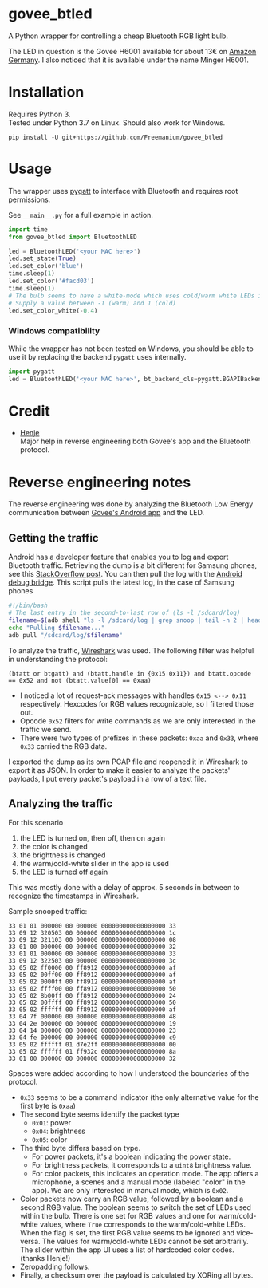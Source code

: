 # govee_btled
A Python wrapper for controlling a cheap Bluetooth RGB light bulb.

The LED in question is the Govee H6001 available for about 13€ on [Amazon Germany](https://www.amazon.de/Govee-farbwechsel-mehrfarbige-Leuchtmittel-Dekoration/dp/B07CPP5LCP). I also noticed that it is available under the name Minger H6001.

# Installation
Requires Python 3.  
Tested under Python 3.7 on Linux. Should also work for Windows.
```
pip install -U git+https://github.com/Freemanium/govee_btled
```

# Usage
The wrapper uses [pygatt](https://github.com/peplin/pygatt) to interface with Bluetooth and requires root permissions.


See `__main__.py` for a full example in action.

```python
import time
from govee_btled import BluetoothLED

led = BluetoothLED('<your MAC here>')
led.set_state(True)
led.set_color('blue')
time.sleep(1)
led.set_color('#facd03')
time.sleep(1)
# The bulb seems to have a white-mode which uses cold/warm white LEDs instead of the RGB LEDs.
# Supply a value between -1 (warm) and 1 (cold)
led.set_color_white(-0.4)
```

### Windows compatibility
While the wrapper has not been tested on Windows, you should be able to use it by replacing the backend `pygatt` uses internally.
```python
import pygatt
led = BluetoothLED('<your MAC here>', bt_backend_cls=pygatt.BGAPIBackend)
```

# Credit
- [Henje](https://github.com/henje)  
  Major help in reverse engineering both Govee's app and the Bluetooth protocol.

# Reverse engineering notes
The reverse engineering was done by analyzing the Bluetooth Low Energy communication between [Govee's Android app](https://play.google.com/store/apps/details?id=com.govee.home&hl=gsw) and the LED.

## Getting the traffic
Android has a developer feature that enables you to log and export Bluetooth traffic. Retrieving the dump is a bit different for Samsung phones, see this [StackOverflow post](https://stackoverflow.com/a/50868118). You can then pull the log with the [Android debug bridge](https://developer.android.com/studio/command-line/adb). This script pulls the latest log, in the case of Samsung phones
```bash
#!/bin/bash
# The last entry in the second-to-last row of (ls -l /sdcard/log)
filename=$(adb shell "ls -l /sdcard/log | grep snoop | tail -n 2 | head -n 1 | cut -d ' ' -f 9")
echo "Pulling $filename..."
adb pull "/sdcard/log/$filename"
```

To analyze the traffic, [Wireshark](https://www.wireshark.org/) was used. The following filter was helpful in understanding the protocol:
```
(btatt or btgatt) and (btatt.handle in {0x15 0x11}) and btatt.opcode == 0x52 and not (btatt.value[0] == 0xaa)
```
- I noticed a lot of request-ack messages with handles `0x15 <--> 0x11` respectively. Hexcodes for RGB values recognizable, so I filtered those out.
- Opcode `0x52` filters for write commands as we are only interested in the traffic we send.
- There were two types of prefixes in these packets: `0xaa` and `0x33`, where `0x33` carried the RGB data.

I exported the dump as its own PCAP file and reopened it in Wireshark to export it as JSON. In order to make it easier to analyze the packets' payloads, I put every packet's payload in a row of a text file.

## Analyzing the traffic

For this scenario
1) the LED is turned on, then off, then on again
2) the color is changed
3) the brightness is changed
4) the warm/cold-white slider in the app is used
5) the LED is turned off again

This was mostly done with a delay of approx. 5 seconds in between to recognize the timestamps in Wireshark.

Sample snooped traffic:
```
33 01 01 000000 00 000000 000000000000000000 33
33 09 12 320503 00 000000 000000000000000000 1c
33 09 12 321103 00 000000 000000000000000000 08
33 01 00 000000 00 000000 000000000000000000 32
33 01 01 000000 00 000000 000000000000000000 33
33 09 12 322503 00 000000 000000000000000000 3c
33 05 02 ff0000 00 ff8912 000000000000000000 af
33 05 02 00ff00 00 ff8912 000000000000000000 af
33 05 02 0000ff 00 ff8912 000000000000000000 af
33 05 02 ffff00 00 ff8912 000000000000000000 50
33 05 02 8b00ff 00 ff8912 000000000000000000 24
33 05 02 00ffff 00 ff8912 000000000000000000 50
33 05 02 ffffff 00 ff8912 000000000000000000 af
33 04 7f 000000 00 000000 000000000000000000 48
33 04 2e 000000 00 000000 000000000000000000 19
33 04 14 000000 00 000000 000000000000000000 23
33 04 fe 000000 00 000000 000000000000000000 c9
33 05 02 ffffff 01 d7e2ff 000000000000000000 00
33 05 02 ffffff 01 ff932c 000000000000000000 8a
33 01 00 000000 00 000000 000000000000000000 32
```
Spaces were added according to how I understood the boundaries of the protocol.
- `0x33` seems to be a command indicator (the only alternative value for the first byte is `0xaa`)
- The second byte seems identify the packet type
  - `0x01`: power
  - `0x04`: brightness
  - `0x05`: color
- The third byte differs based on type.
  - For power packets, it's a boolean indicating the power state.
  - For brightness packets, it corresponds to a `uint8` brightness value.
  - For color packets, this indicates an operation mode. The app offers a microphone, a scenes and a manual mode (labeled "color" in the app). We are only interested in manual mode, which is `0x02`.
- Color packets now carry an RGB value, followed by a boolean and a second RGB value. The boolean seems to switch the set of LEDs used within the bulb. There is one set for RGB values and one for warm/cold-white values, where `True` corresponds to the warm/cold-white LEDs. When the flag is set, the first RGB value seems to be ignored and vice-versa. The values for warm/cold-white LEDs cannot be set arbitrarily. The slider within the app UI uses a list of hardcoded color codes. (thanks Henje!)
- Zeropadding follows.
- Finally, a checksum over the payload is calculated by XORing all bytes.